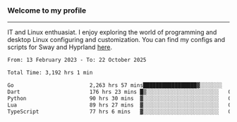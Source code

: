 ### Welcome to my profile

---

IT and Linux enthuasiat. I enjoy exploring the world of programming and desktop Linux configuring and customization. You can find my configs and scripts for Sway and Hyprland [here](https://github.com/uroborosq/mess-of-linux-configurations).

<!-- <div display="block">
 	<img align="left" width="48%" alt="isocalendar" src=".github/metrics/isocalendar_metrics.svg" />
	<img align="center" width="48%" alt="contributions" src=".github/metrics/contributions_metrics.svg" />
	<img align="center" alt="languages" src=".github/metrics/languages_metrics.svg" />
</div> -->

<!-- ![](https://komarev.com/ghpvc/?username=uroborosq&color=success&style=flat-square) -->
<!-- [](https://img.shields.io/github/last-commit/uroborosq/uroborosq?label=Profile%20updated&style=flat-square) -->

<!--START_SECTION:waka-->

```txt
From: 13 February 2023 - To: 22 October 2025

Total Time: 3,192 hrs 1 min

Go                        2,263 hrs 57 mins█████████████████▓░░░░░░░   70.35 %
Dart                      176 hrs 23 mins █▒░░░░░░░░░░░░░░░░░░░░░░░   05.48 %
Python                    90 hrs 30 mins  ▓░░░░░░░░░░░░░░░░░░░░░░░░   02.81 %
Lua                       89 hrs 27 mins  ▓░░░░░░░░░░░░░░░░░░░░░░░░   02.78 %
TypeScript                77 hrs 6 mins   ▓░░░░░░░░░░░░░░░░░░░░░░░░   02.40 %
```

<!--END_SECTION:waka-->

